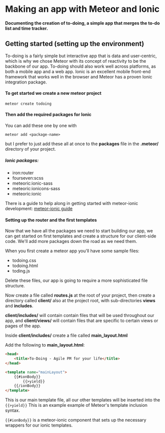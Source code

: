 # Making an app with Meteor and Ionic

#### Documenting the creation of to-doing, a simple app that merges the to-do list and time tracker.

## Getting started (setting up the environment)
To-doing is a fairly simple but interactive app that is data and user-centric, which is why we chose Meteor with its concept of reactivity to be the backbone of our app.
To-doing should also work well across platforms, as both a mobile app and a web app. Ionic is an excellent mobile front-end framework that works well in the browser and Meteor has a proven Ionic integration package.

#### To get started we create a new meteor project
```
meteor create todoing
```
#### Then add the required packages for Ionic
You can add these one by one with 
```
meteor add <package-name>
```
but I prefer to just add these all at once to the **packages** file in the **.meteor/** directory of your project.

##### Ionic packages:
* iron:router
* fourseven:scss
* meteoric:ionic-sass
* meteoric:ionicons-sass
* meteoric:ionic

There is a guide to help along in getting started with meteor-ionic development: [meteor-ionic guide](https://github.com/meteoric/meteor-ionic/blob/master/GUIDE.md) 

#### Setting up the router and the first templates 
Now that we have all the packages we need to start building our app, we can get started on first templates and create a structure for our client-side code. We'll add more packages down the road as we need them.

When you first create a meteor app you'll have some sample files:

* todoing.css
* todoing.html
* toding.js

Delete these files, our app is going to require a more sophisticated file structure.

Now create a file called **routes.js** at the root of your project, then create a directory called **client/** also at the project root, with sub-directories **views** and **includes**.

**client/includes/** will contain contain files that will be used throughout our app, and **client/views/** will contain files that are specific to certain views or pages of the app.

Inside **client/includes/** create a file called **main_layout.html**

Add the following to **main_layout.html**:

```html
<head>
	<title>To-Doing - Agile PM for your life</title>
</head>

<template name="mainLayout">
	{{#ionBody}}
		{{>yield}}
	{{/ionBody}}
</template>
```

This is our main template file, all our other templates will be inserted into the ``` {{>yield}} ``` This is an example example of Meteor's template inclusion syntax.

``` {{#ionBody}} ``` is a meteor-ionic component that sets  up the necessary wrappers for our ionic templates.




   